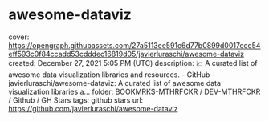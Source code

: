 # awesome-dataviz

cover: https://opengraph.githubassets.com/27a5113ee591c6d77b0899d0017ece54eff593c0f84ccadd53cdddec16819d05/javierluraschi/awesome-dataviz
created: December 27, 2021 5:05 PM (UTC)
description: :chart_with_upwards_trend:  A curated list of awesome data visualization libraries and resources. - GitHub - javierluraschi/awesome-dataviz: A curated list of awesome data visualization libraries a...
folder: BOOKMRKS-MTHRFCKR / DEV-MTHRFCKR / Github / GH Stars
tags: github stars
url: https://github.com/javierluraschi/awesome-dataviz